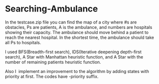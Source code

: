 # Searching-Ambulance
In the testcase.zip file you can find the map of a city where #s are obstacles, Ps are patients, A is the ambulance, and numbers are hospitals showing their capacity. The ambulance should move behind a patient to reach the nearest hospital. In the shortest time, the ambulance should take all Ps to hospitals.

I used BFS(Breadth-first search), IDS(Iterative deepening depth-first search), A Star with Manhattan heuristic function, and A Star with the number of remaining patients heuristic function. 

Also I  implement an improvement to the algorithm by adding states with priority at first. The codes have -priority suffix.
